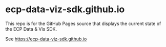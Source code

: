 # ecp-data-viz-sdk.github.io

This repo is for the GitHub Pages source that displays the current state of the ECP Data & Vis SDK.

See https://ecp-data-viz-sdk.github.io
